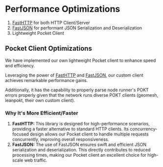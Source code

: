 # Performance Optimizations

1. [FastHTTP](https://github.com/valyala/fasthttp) for both HTTP Client/Server
2. [FastJSON](https://github.com/pquerna/ffjson) for performant JSON Serialization and Deserialization
3. Lightweight Pocket Client

## Pocket Client Optimizations

We have implemented our own lightweight Pocket client to enhance speed and efficiency.

Leveraging the power of [FastHTTP](https://github.com/valyala/fasthttp) and [FastJSON](https://github.com/pquerna/ffjson), our custom client achieves remarkable performance gains.

Additionally, it has the capability to properly parse node runner's POKT errors properly given that the network runs diverse POKT clients (geomesh, leanpokt, their own custom client).

### Why It's More Efficient/Faster

1. **FastHTTP:** This library is designed for high-performance scenarios, providing a faster alternative to standard HTTP clients. Its concurrency-focused design allows our Pocket client to handle multiple requests concurrently, improving overall responsiveness.
2. **FastJSON:** The use of FastJSON ensures swift and efficient JSON serialization and deserialization. This directly contributes to reduced processing times, making our Pocket client an excellent choice for high-scale web traffic.
